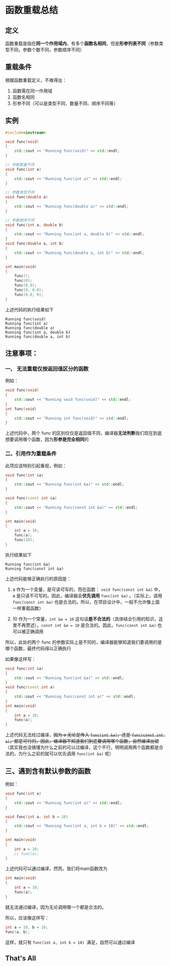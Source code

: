 # 函数重载总结

## 定义

函数重载是指在**同一个作用域内**，有多个**函数名相同**，但是**形参列表不同**（参数类型不同，参数个数不同，参数顺序不同）

## 重载条件

根据函数重载定义，不难得出：

1. 函数需在同一作用域
2. 函数名相同
3. 形参不同（可以是类型不同、数量不同、顺序不同等）

## 实例

~~~C++
#include<iostream>

void func(void)
{
    std::cout << "Running func(void)" << std::endl;
}

// 参数数量不同
void func(int a)
{
    std::cout << "Running func(int a)" << std::endl;
}

// 参数类型不同
void func(double a)
{
    std::cout << "Running func(double a)" << std::endl;
}

// 参数顺序不同
void func(int a, double b)
{
    std::cout << "Running func(int a, double b)" << std::endl;
}
void func(double a, int b)
{
    std::cout << "Running func(double a, int b)" << std::endl;
}

int main(void)
{
    func();
    func(0);
    func(0.0);
    func(0, 0.0);
    func(0.0, 0);
}
~~~

上述代码的执行结果如下
~~~
Running func(void)
Running func(int a)
Running func(double a)
Running func(int a, double b)
Running func(double a, int b)
~~~

## 注意事项：

### 一、 无法重载**仅按返回值区分**的函数

例如：

~~~C++
void func(void)
{
    std::cout << "Running void func(void)" << std::endl;
}
int func(void)
{
    std::cout << "Running int func(void)" << std::endl;
}
~~~

上述代码中，两个 func 的区别仅仅是返回值不同，编译器**无法判断**我们现在到底想要调用哪个函数，因为**形参是完全相同**的

### 二、引用作为重载条件

此项应该特别引起重视，例如：

~~~C++
void func(int &a)
{
    std::cout << "Running func(int &a)" << std::endl;
}

void func(const int &a)
{
    std::cout << "Running func(const int &a)" << std::endl;
}

int main(void)
{
    int a = 10;
    func(a);
    func(10);
}
~~~

执行结果如下

~~~
Running func(int &a)
Running func(const int &a)
~~~

上述代码能够正确执行的原因是：
1. a 作为一个变量，是可读可写的，而在函数： ```void func(const int &a)``` 中，a 是只读不可写的。因此，编译器会**优先调用** ```func(int &a)``` 。（实际上，调用 ```func(const int &a)``` 也是合法的。所以，在项目设计中，一般不允许像上面一样重载函数）

2. 10 作为一个常量，```int &a = 10``` 这句话**是不合法的**（具体结合引用的知识，这里不再赘述），```const int &a = 10``` 是合法的。因此，```func(const int &a)``` 也可以被正确调用

所以，此处的两个 func 的参数实际上是不同的，编译器能够知道我们要调用的是哪个函数，最终代码得以正确执行

如果像这样写：

~~~C++
void func(int &a)
{
    std::cout << "Running func(int &a)" << std::endl;
}
void func(const int a)
{
    std::cout << "Running func(const int a)" << std::endl;
}
int main(void)
{
    int a = 10;
    func(a);
}
~~~

上述代码无法经过编译，~~因为 a 无论是传入 ```func(int &a)```，还是 ```func(const int a)```，都是可行的，因此，编译器不知道我们到底要调用哪个函数，自然编译出错~~（其实我也没搞懂为什么之前的可以过编译，这个不行，明明调用两个函数都是合法的，为什么之前的就可以优先调用 ```func(int &a)``` 呢）

## 三、遇到含有默认参数的函数

例如：

~~~C++
void func(int a)
{
    std::cout << "Running func(int a)" << std::endl;
}

void func(int a, int b = 10)
{
    std::cout << "Running func(int a, int b = 10)" << std::endl;
}

int main(void)
{
    int a = 10;
    // func(a);
}
~~~

上述代码可以通过编译，然而，我们将main函数改为

~~~C++
int main(void)
{
    int a = 10;
    func(a);
}
~~~

就无法通过编译，因为无论调用哪一个都是合法的。

所以，应该像这样写：

~~~C++
int a = 10, b = 10;
func(a, b);
~~~

这样，就只有 ```func(int a, int b = 10) ```满足，自然可以通过编译

## That's All

